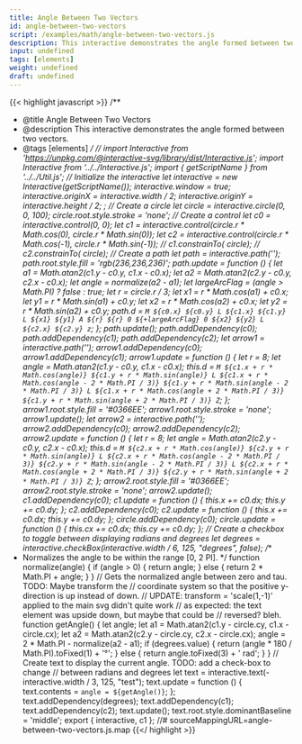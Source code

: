 ```yaml
---
title: Angle Between Two Vectors
id: angle-between-two-vectors
script: /examples/math/angle-between-two-vectors.js
description: This interactive demonstrates the angle formed between two vectors.
input: undefined
tags: [elements]
weight: undefined
draft: undefined
---
```


{{< highlight javascript >}}
/**
* @title Angle Between Two Vectors
* @description This interactive demonstrates the angle formed between two vectors.
* @tags [elements]
*/
// import Interactive from 'https://unpkg.com/@interactive-svg/library/dist/Interactive.js';
import Interactive from '../../Interactive.js';
import { getScriptName } from '../../Util.js';
// Initialize the interactive
let interactive = new Interactive(getScriptName());
interactive.window = true;
interactive.originX = interactive.width / 2;
interactive.originY = interactive.height / 2;
;
// Create a circle
let circle = interactive.circle(0, 0, 100);
circle.root.style.stroke = 'none';
// Create a control
let c0 = interactive.control(0, 0);
let c1 = interactive.control(circle.r * Math.cos(0), circle.r * Math.sin(0));
let c2 = interactive.control(circle.r * Math.cos(-1), circle.r * Math.sin(-1));
// c1.constrainTo( circle);
// c2.constrainTo( circle);
// Create a path
let path = interactive.path('');
path.root.style.fill = 'rgb(236,236,236)';
path.update = function () {
    let a1 = Math.atan2(c1.y - c0.y, c1.x - c0.x);
    let a2 = Math.atan2(c2.y - c0.y, c2.x - c0.x);
    let angle = normalize(a2 - a1);
    let largeArcFlag = (angle > Math.PI) ? false : true;
    let r = circle.r / 3;
    let x1 = r * Math.cos(a1) + c0.x;
    let y1 = r * Math.sin(a1) + c0.y;
    let x2 = r * Math.cos(a2) + c0.x;
    let y2 = r * Math.sin(a2) + c0.y;
    path.d = `M ${c0.x} ${c0.y}
            L ${c1.x} ${c1.y}
            L ${x1} ${y1}
            A ${r} ${r} 0 ${+largeArcFlag} 0 ${x2} ${y2}
            L ${c2.x} ${c2.y}
            z`;
};
path.update();
path.addDependency(c0);
path.addDependency(c1);
path.addDependency(c2);
let arrow1 = interactive.path('');
arrow1.addDependency(c0);
arrow1.addDependency(c1);
arrow1.update = function () {
    let r = 8;
    let angle = Math.atan2(c1.y - c0.y, c1.x - c0.x);
    this.d = `M ${c1.x + r * Math.cos(angle)} ${c1.y + r * Math.sin(angle)}
  L ${c1.x + r * Math.cos(angle - 2 * Math.PI / 3)} ${c1.y + r * Math.sin(angle - 2 * Math.PI / 3)}
  L ${c1.x + r * Math.cos(angle + 2 * Math.PI / 3)} ${c1.y + r * Math.sin(angle + 2 * Math.PI / 3)}
            Z`;
};
arrow1.root.style.fill = '#0366EE';
arrow1.root.style.stroke = 'none';
arrow1.update();
let arrow2 = interactive.path('');
arrow2.addDependency(c0);
arrow2.addDependency(c2);
arrow2.update = function () {
    let r = 8;
    let angle = Math.atan2(c2.y - c0.y, c2.x - c0.x);
    this.d = `M ${c2.x + r * Math.cos(angle)} ${c2.y + r * Math.sin(angle)}
  L ${c2.x + r * Math.cos(angle - 2 * Math.PI / 3)} ${c2.y + r * Math.sin(angle - 2 * Math.PI / 3)}
  L ${c2.x + r * Math.cos(angle + 2 * Math.PI / 3)} ${c2.y + r * Math.sin(angle + 2 * Math.PI / 3)}
            Z`;
};
arrow2.root.style.fill = '#0366EE';
arrow2.root.style.stroke = 'none';
arrow2.update();
c1.addDependency(c0);
c1.update = function () {
    this.x += c0.dx;
    this.y += c0.dy;
};
c2.addDependency(c0);
c2.update = function () {
    this.x += c0.dx;
    this.y += c0.dy;
};
circle.addDependency(c0);
circle.update = function () {
    this.cx += c0.dx;
    this.cy += c0.dy;
};
// Create a checkbox to toggle between displaying radians and degrees
let degrees = interactive.checkBox(interactive.width / 6, 125, "degrees", false);
/**
* Normalizes the angle to be within the range [0, 2 PI].
*/
function normalize(angle) {
    if (angle > 0) {
        return angle;
    }
    else {
        return 2 * Math.PI + angle;
    }
}
// Gets the normalized angle between zero and tau. TODO: Maybe transform the
// coordinate system so that the positive y-direction is up instead of down.
// UPDATE: transform = 'scale(1,-1)' applied to the main svg  didn't quite work
// as expected: the text element was upside down, but maybe that could be
// reversed? bleh.
function getAngle() {
    let angle;
    let a1 = Math.atan2(c1.y - circle.cy, c1.x - circle.cx);
    let a2 = Math.atan2(c2.y - circle.cy, c2.x - circle.cx);
    angle = 2 * Math.PI - normalize(a2 - a1);
    if (degrees.value) {
        return (angle * 180 / Math.PI).toFixed(1) + '°';
    }
    else {
        return angle.toFixed(3) + ' rad';
    }
}
// Create text to display the current angle. TODO: add a check-box to change
// between radians and degrees
let text = interactive.text(-interactive.width / 3, 125, "test");
text.update = function () {
    text.contents = `angle = ${getAngle()}`;
};
text.addDependency(degrees);
text.addDependency(c1);
text.addDependency(c2);
text.update();
text.root.style.dominantBaseline = 'middle';
export { interactive, c1 };
//# sourceMappingURL=angle-between-two-vectors.js.map
{{</ highlight >}}


